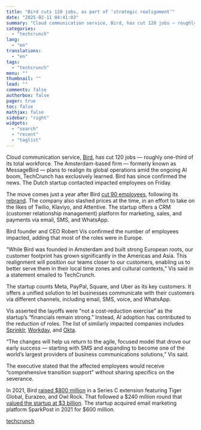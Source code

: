 ```yaml
---
title: "Bird cuts 120 jobs, as part of ‘strategic realignment’"
date: "2025-02-11 04:41:03"
summary: "Cloud communication service, Bird, has cut 120 jobs — roughly one-third of its total workforce. The Amsterdam-based firm — formerly known as MessageBird — plans to realign its global operations amid the ongoing AI boom, TechCrunch has exclusively learned. Bird has since confirmed the news. The Dutch startup contacted impacted..."
categories:
  - "techcrunch"
lang:
  - "en"
translations:
  - "en"
tags:
  - "techcrunch"
menu: ""
thumbnail: ""
lead: ""
comments: false
authorbox: false
pager: true
toc: false
mathjax: false
sidebar: "right"
widgets:
  - "search"
  - "recent"
  - "taglist"
---
```


Cloud communication service, [Bird](https://bird.com/en-us/), has cut 120 jobs — roughly one-third of its total workforce. The Amsterdam-based firm — formerly known as MessageBird — plans to realign its global operations amid the ongoing AI boom, TechCrunch has exclusively learned. Bird has since confirmed the news. The Dutch startup contacted impacted employees on Friday.

The move comes just a year after Bird [cut 90 employees](https://www.amsterdamai.com/en/nieuws/529e0e27-44d0-0505-2af2-f473d807ab03/Bird-ontslaat-werknemers-wegens-AI-effici%C3%ABntie), following its [rebrand](https://techcrunch.com/2024/02/01/messagebird-rebrands-as-bird-and-slashes-prices-by-90-on-sms-to-take-on-twilio/). The company also slashed prices at the time, in an effort to take on the likes of Twilio, Klaviyo, and Attentive. The startup offers a CRM (customer relationship management) platform for marketing, sales, and payments via email, SMS, and WhatsApp.

Bird founder and CEO Robert Vis confirmed the number of employees impacted, adding that most of the roles were in Europe.

“While Bird was founded in Amsterdam and built strong European roots, our customer footprint has grown significantly in the Americas and Asia. This realignment will position our teams closer to our customers, enabling us to better serve them in their local time zones and cultural contexts,” Vis said in a statement emailed to TechCrunch.

The startup counts Meta, PayPal, Square, and Uber as its key customers. It offers a unified solution to let businesses communicate with their customers via different channels, including email, SMS, voice, and WhatsApp.

Vis asserted the layoffs were “not a cost-reduction exercise” as the startup’s “financials remain strong.” Instead, AI adoption has contributed to the reduction of roles. The list of similarly impacted companies includes [Sprinklr](https://techcrunch.com/2025/02/06/sprinklr-cuts-500-employees-citing-underwhelming-business-performance/), [Workday](https://techcrunch.com/2025/02/05/workday-cuts-nearly-2000-employees/), and [Okta](https://techcrunch.com/2025/02/04/okta-lays-off-180-employees-nearly-one-year-after-last-workforce-reduction/).

“The changes will help us return to the agile, focused model that drove our early success — starting with SMS and expanding to become one of the world’s largest providers of business communications solutions,” Vis said.

The executive stated that the affected employees would receive “comprehensive transition support” without sharing specifics on the severance.

In 2021, Bird [raised $800 million](https://techcrunch.com/2021/04/28/messagebird-acquires-sparkpost-for-600m-using-800m-series-c-extension/) in a Series C extension featuring Tiger Global, Eurazeo, and Owl Rock. That followed a $240 million round that [valued the startup at $3 billion](https://techcrunch.com/2020/10/08/messagebird-series-c/). The startup acquired email marketing platform SparkPost in 2021 for $600 million.

[techcrunch](https://techcrunch.com/2025/02/10/bird-cuts-120-jobs-as-part-of-strategic-realignment/)
